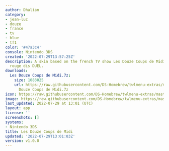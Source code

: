 ```yaml
---
author: Dhalian
category:
- jean-luc
- douze
- france
- tv
- blue
- tf1
color: '#47a3c4'
console: Nintendo 3DS
created: '2022-07-29T13:57:25Z'
description: A skin based on the french TV show Les Douze Coups de Midi et qui dis
  rouge dis DUEL.
downloads:
  Les Douze Coups de Midi.7z:
    size: 1083025
    url: https://raw.githubusercontent.com/DS-Homebrew/twlmenu-extras/master/_nds/TWiLightMenu/3dsmenu/themes/Les
      Douze Coups de Midi.7z
icon: https://raw.githubusercontent.com/DS-Homebrew/twlmenu-extras/master/_nds/TWiLightMenu/3dsmenu/themes/meta/Les%20Douze%20Coups%20de%20Midi/icon.png
image: https://raw.githubusercontent.com/DS-Homebrew/twlmenu-extras/master/_nds/TWiLightMenu/3dsmenu/themes/meta/Les%20Douze%20Coups%20de%20Midi/icon.png
last_updated: 2022-07-29 at 13:01 (UTC)
layout: app
license: ''
screenshots: []
systems:
- Nintendo 3DS
title: Les Douze Coups de Midi
updated: '2022-07-29T13:01:03Z'
version: v1.0.0
---
```

